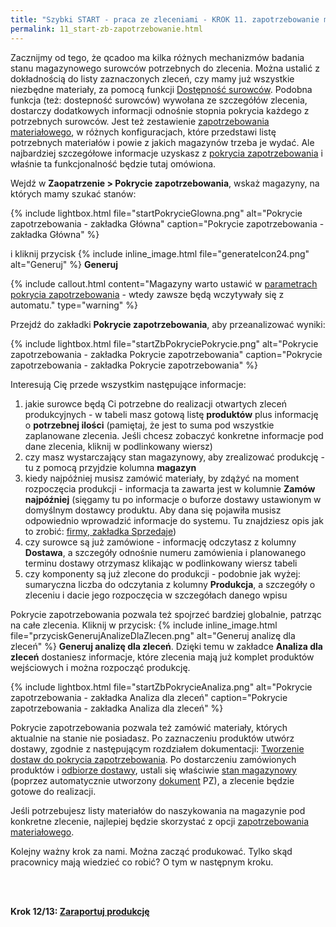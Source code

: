 ```yaml
---
title: "Szybki START - praca ze zleceniami - KROK 11. zapotrzebowanie materiałowe"
permalink: 11_start-zb-zapotrzebowanie.html 
---
```


Zacznijmy od tego, że qcadoo ma kilka różnych mechanizmów badania stanu magazynowego surowców potrzebnych do zlecenia. Można ustalić z dokładnością do listy zaznaczonych zleceń, czy mamy już wszystkie niezbędne materiały, za pomocą funkcji [Dostępność surowców](/dostepnosc_surowcow). Podobna funkcja (też: dostepność surowców) wywołana ze szczegółów zlecenia, dostarczy dodatkowych informacji odnośnie stopnia pokrycia każdego z potrzebnych surowców. Jest też zestawienie [zapotrzebowania materiałowego](/zapotrzebowanie-materialowe), w różnych konfiguracjach, które przedstawi listę potrzebnych materiałów i powie z jakich magazynów trzeba je wydać. Ale najbardziej szczegółowe informacje uzyskasz z [pokrycia zapotrzebowania](/pokrycie-zapotrzebowania) i właśnie ta funkcjonalność będzie tutaj omówiona.

Wejdź w **Zaopatrzenie > Pokrycie zapotrzebowania**, wskaż magazyny, na których mamy szukać stanów:

{% include lightbox.html file="startPokrycieGlowna.png" alt="Pokrycie zapotrzebowania - zakładka Główna" caption="Pokrycie zapotrzebowania - zakładka Główna" %}

i kliknij przycisk {% include inline_image.html file="generateIcon24.png" alt="Generuj" %} **Generuj**

{% include callout.html content="Magazyny warto ustawić w [parametrach pokrycia zapotrzebowania](/parametry-zaopatrzenie.html#pokrycie-zapotrzebowania) - wtedy zawsze będą wczytywały się z automatu." type="warning" %}

Przejdź do zakładki **Pokrycie zapotrzebowania**, aby przeanalizować wyniki:

{% include lightbox.html file="startZbPokryciePokrycie.png" alt="Pokrycie zapotrzebowania - zakładka Pokrycie zapotrzebowania" caption="Pokrycie zapotrzebowania - zakładka Pokrycie zapotrzebowania" %}

Interesują Cię przede wszystkim następujące informacje:
1. jakie surowce będą Ci potrzebne do realizacji otwartych zleceń produkcyjnych - w tabeli masz gotową listę **produktów** plus informację o **potrzebnej ilości** (pamiętaj, że jest to suma pod wszystkie zaplanowane zlecenia. Jeśli chcesz zobaczyć konkretne informacje pod dane zlecenia, kliknij w podlinkowany wiersz)
2. czy masz wystarczający stan magazynowy, aby zrealizować produkcję - tu z pomocą przyjdzie kolumna **magazyn**
3. kiedy najpóźniej musisz zamówić materiały, by zdążyć na moment rozpoczęcia produkcji - informacja ta zawarta jest w kolumnie **Zamów najpóźniej** (sięgamy tu po informacje o buforze dostawy ustawionym w domyślnym dostawcy produktu. Aby dana się pojawiła musisz odpowiednio wprowadzić informacje do systemu. Tu znajdziesz opis jak to zrobić: [firmy, zakładka Sprzedaje](/firmy))
4. czy surowce są już zamówione - informację odczytasz z kolumny **Dostawa**, a szczegóły odnośnie numeru zamówienia i planowanego terminu dostawy otrzymasz klikając w podlinkowany wiersz tabeli
5. czy komponenty są już zlecone do produkcji - podobnie jak wyżej: sumaryczna liczba do odczytania z kolumny **Produkcja**, a szczegóły o zleceniu i dacie jego rozpoczęcia w szczegółach danego wpisu

Pokrycie zapotrzebowania pozwala też spojrzeć bardziej globalnie, patrząc na całe zlecenia. Kliknij w przycisk: {% include inline_image.html file="przyciskGenerujAnalizeDlaZlecen.png" alt="Generuj analizę dla zleceń" %} **Generuj analizę dla zleceń**. Dzięki temu w zakładce **Analiza dla zleceń** dostaniesz informacje, które zlecenia mają już komplet produktów wejściowych i można rozpocząć produkcję.

{% include lightbox.html file="startZbPokrycieAnaliza.png" alt="Pokrycie zapotrzebowania - zakładka Analiza dla zleceń" caption="Pokrycie zapotrzebowania - zakładka Analiza dla zleceń" %}

Pokrycie zapotrzebowania pozwala też zamówić materiały, których aktualnie na stanie nie posiadasz. Po zaznaczeniu produktów utwórz dostawy, zgodnie z następującym rozdziałem dokumentacji: [Tworzenie dostaw do pokrycia zapotrzebowania](/dostawy.html#generowanie-dostaw-z-poziomu-pokrycia-zapotrzebowania). Po dostarczeniu zamówionych produktów i [odbiorze dostawy](/dostawy.html#odbiór-dostawy), ustali się właściwie [stan magazynowy](/zasoby) (poprzez automatycznie utworzony [dokument](/dokumenty) PZ), a zlecenie będzie gotowe do realizacji.

Jeśli potrzebujesz listy materiałów do naszykowania na magazynie pod konkretne zlecenie, najlepiej będzie skorzystać z opcji [zapotrzebowania materiałowego](/zapotrzebowanie-materialowe).

Kolejny ważny krok za nami. Można zacząć produkować. Tylko skąd pracownicy mają wiedzieć co robić? O tym w następnym kroku.


<br/>
<br/>

**Krok 12/13: [Zaraportuj produkcję](/12_start-zb-terminal)**